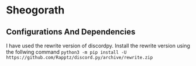 # Sheogorath

## Configurations And Dependencies
I have used the rewrite version of discordpy. Install the rewrite version using the follwing command
`python3 -m pip install -U https://github.com/Rapptz/discord.py/archive/rewrite.zip`
